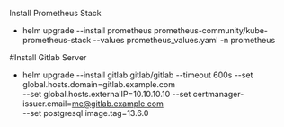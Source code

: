 Install Prometheus Stack
* helm upgrade --install prometheus prometheus-community/kube-prometheus-stack --values prometheus_values.yaml  -n prometheus

#Install Gitlab Server
* helm upgrade --install gitlab gitlab/gitlab --timeout 600s  --set global.hosts.domain=gitlab.example.com \
  --set global.hosts.externalIP=10.10.10.10   --set certmanager-issuer.email=me@gitlab.example.com \
  --set postgresql.image.tag=13.6.0
